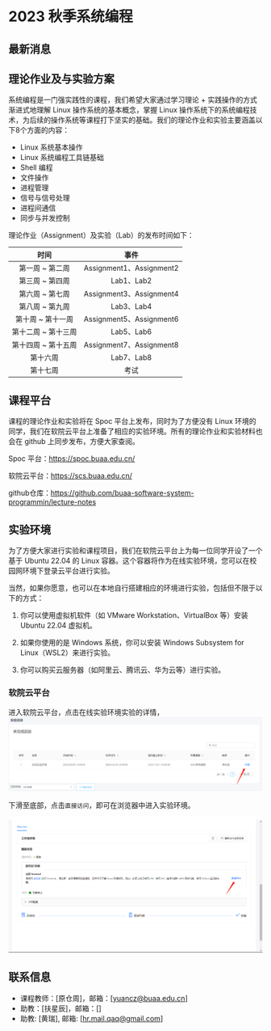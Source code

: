 # 2023 秋季系统编程

## 最新消息

## 理论作业及与实验方案

系统编程是一门强实践性的课程，我们希望大家通过学习理论 + 实践操作的方式渐进式地理解 Linux 操作系统的基本概念，掌握 Linux 操作系统下的系统编程技术，为后续的操作系统等课程打下坚实的基础。我们的理论作业和实验主要涵盖以下8个方面的内容：

- Linux 系统基本操作
- Linux 系统编程工具链基础
- Shell 编程
- 文件操作
- 进程管理
- 信号与信号处理
- 进程间通信
- 同步与并发控制

理论作业（Assignment）及实验（Lab）的发布时间如下：

|        时间         |           事件           |
| :-----------------: | :----------------------: |
|   第一周 ~ 第二周   | Assignment1、Assignment2 |
|   第三周 ~ 第四周   |        Lab1、Lab2        |
|   第六周 ~ 第七周   | Assignment3、Assignment4 |
|   第八周 ~ 第九周   |        Lab3、Lab4        |
|  第十周 ~ 第十一周  | Assignment5、Assignment6 |
| 第十二周 ~ 第十三周 |        Lab5、Lab6        |
| 第十四周 ~ 第十五周 | Assignment7、Assignment8 |
|      第十六周       |        Lab7、Lab8        |
|      第十七周       |           考试           |

## 课程平台

课程的理论作业和实验将在 Spoc 平台上发布，同时为了方便没有 Linux 环境的同学，我们在软院云平台上准备了相应的实验环境。所有的理论作业和实验材料也会在 github 上同步发布，方便大家查阅。

Spoc 平台：https://spoc.buaa.edu.cn/

软院云平台：https://scs.buaa.edu.cn/

github仓库：https://github.com/buaa-software-system-programmin/lecture-notes


## 实验环境

为了方便大家进行实验和课程项目，我们在软院云平台上为每一位同学开设了一个基于 Ubuntu 22.04 的 Linux 容器。这个容器将作为在线实验环境，您可以在校园网环境下登录云平台进行实验。

当然，如果你愿意，也可以在本地自行搭建相应的环境进行实验，包括但不限于以下的方式：

1. 你可以使用虚拟机软件（如 VMware Workstation、VirtualBox 等）安装 Ubuntu 22.04 虚拟机。

2. 如果你使用的是 Windows 系统，你可以安装 Windows Subsystem for Linux（WSL2）来进行实验。

3. 你可以购买云服务器（如阿里云、腾讯云、华为云等）进行实验。

### 软院云平台

进入软院云平台，点击在线实验环境实验的详情，
![Alt text](img/scs1.png)

下滑至底部，点击`直接访问`，即可在浏览器中进入实验环境。

![Alt text](img/scs2.png)

## 联系信息

- 课程教师：[原仓周]，邮箱：[yuancz@buaa.edu.cn]
- 助教：[扶星辰]，邮箱：[]
- 助教: [黄瑞], 邮箱: [hr.mail.qaq@gmail.com]
